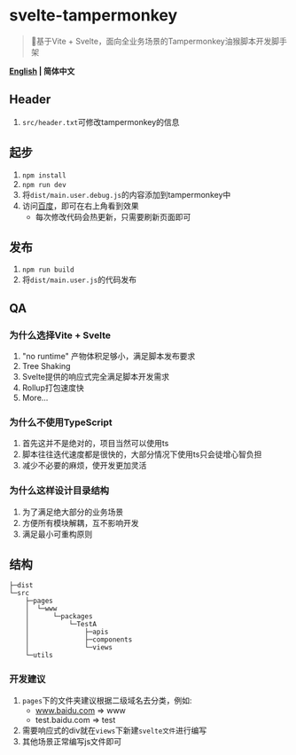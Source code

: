 # svelte-tampermonkey
> 🚀基于Vite + Svelte，面向全业务场景的Tampermonkey油猴脚本开发脚手架
> 
**[English](README.md) | 简体中文**

## Header
1. `src/header.txt`可修改tampermonkey的信息

## 起步
1. `npm install`
2. `npm run dev`
3. 将`dist/main.user.debug.js`的内容添加到tampermonkey中
4. 访问[百度](https://www.baidu.com)，即可在右上角看到效果
   - 每次修改代码会热更新，只需要刷新页面即可

## 发布
1. `npm run build`
2. 将`dist/main.user.js`的代码发布


## QA

### 为什么选择Vite + Svelte
1. "no runtime" 产物体积足够小，满足脚本发布要求
2. Tree Shaking
3. Svelte提供的响应式完全满足脚本开发需求
4. Rollup打包速度快
5. More...

### 为什么不使用TypeScript
1. 首先这并不是绝对的，项目当然可以使用ts
2. 脚本往往迭代速度都是很快的，大部分情况下使用ts只会徒增心智负担
3. 减少不必要的麻烦，使开发更加灵活

### 为什么这样设计目录结构
1. 为了满足绝大部分的业务场景
2. 方便所有模块解耦，互不影响开发
3. 满足最小可重构原则

## 结构
```
├─dist
└─src
    ├─pages
    │  └─www  
    │      └─packages
    │          └─TestA
    │              ├─apis
    │              ├─components
    │              └─views
    └─utils
```

### 开发建议
1. `pages`下的文件夹建议根据二级域名去分类，例如:
    - www.baidu.com => www
    - test.baidu.com => test
2. 需要响应式的div就在`views`下新建`svelte文件`进行编写
3. 其他场景正常编写js文件即可